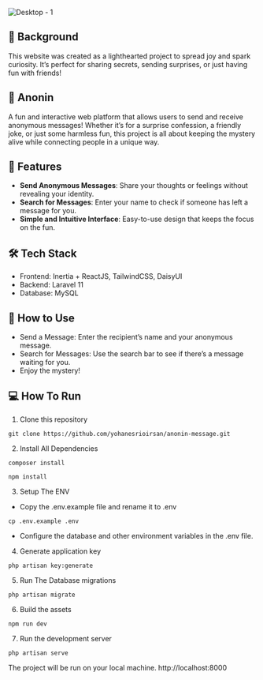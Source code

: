 
![Desktop - 1](https://github.com/user-attachments/assets/21ea0aca-ba55-4fb2-af17-2c953021b8ca)

## 🌟 Background
This website was created as a lighthearted project to spread joy and spark curiosity. It’s perfect for sharing secrets, sending surprises, or just having fun with friends!

## 🤫 Anonin
A fun and interactive web platform that allows users to send and receive anonymous messages! Whether it’s for a surprise confession, a friendly joke, or just some harmless fun, this project is all about keeping the mystery alive while connecting people in a unique way.

## 🚀 Features
- <b>Send Anonymous Messages</b>: Share your thoughts or feelings without revealing your identity.
- <b>Search for Messages</b>: Enter your name to check if someone has left a message for you.
- <b>Simple and Intuitive Interface</b>: Easy-to-use design that keeps the focus on the fun.

## 🛠️ Tech Stack
- Frontend: Inertia + ReactJS, TailwindCSS, DaisyUI
- Backend: Laravel 11
- Database: MySQL

## 📖 How to Use
- Send a Message: Enter the recipient’s name and your anonymous message.
- Search for Messages: Use the search bar to see if there’s a message waiting for you.
- Enjoy the mystery!

## 💻 How To Run
1. Clone this repository
```
git clone https://github.com/yohanesrioirsan/anonin-message.git
```
2. Install All Dependencies
```
composer install  
```
```
npm install
```
3. Setup The ENV
- Copy the .env.example file and rename it to .env
```
cp .env.example .env  
```
- Configure the database and other environment variables in the .env file.
4. Generate application key
```
php artisan key:generate  
```
5. Run The Database migrations
```
php artisan migrate  
```
6. Build the assets
```
npm run dev
```
7. Run the development server
```
php artisan serve  
```

The project will be run on your local machine. http://localhost:8000




